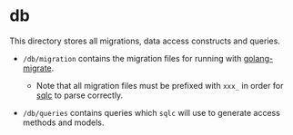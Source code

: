 # db

This directory stores all migrations, data access constructs and queries.

- `/db/migration` contains the migration files for running with [golang-migrate](https://github.com/golang-migrate/migrate).

  - Note that all migration files must be prefixed with `xxx_` in order for [sqlc](https://docs.sqlc.dev/en/latest/howto/ddl.html#golang-migrate) to parse correctly.

- `/db/queries` contains queries which `sqlc` will use to generate access methods and models.
